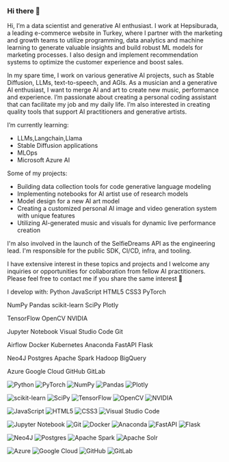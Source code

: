 ### Hi there 👋

Hi, I’m a data scientist and generative AI enthusiast. I work at Hepsiburada, a leading e-commerce website in Turkey, where I partner with the marketing and growth teams to utilize programming, data analytics and machine learning to generate valuable insights and build robust ML models for marketing processes. I also design and implement recommendation systems to optimize the customer experience and boost sales.

In my spare time, I work on various generative AI projects, such as Stable Diffusion, LLMs, text-to-speech, and AGIs. As a musician and a generative AI enthusiast, I want to merge AI and art to create new music, performance and experience. I’m passionate about creating a personal coding assistant that can facilitate my job and my daily life. I’m also interested in creating quality tools that support AI practitioners and generative artists.

I’m currently learning:

- LLMs,Langchain,Llama
- Stable Diffusion applications
- MLOps
- Microsoft Azure AI

Some of my projects:

- Building data collection tools for code generative language modeling
- Implementing notebooks for AI artist use of research models
- Model design for a new AI art model
- Creating a customized personal AI image and video generation system with unique features
- Utilizing AI-generated music and visuals for dynamic live performance creation

I'm also involved in the launch of the SelfieDreams API as the engineering lead. I'm responsible for the public SDK, CI/CD, infra, and tooling.

I have extensive interest in these topics and projects and I welcome any inquiries or opportunities for collaboration from fellow AI practitioners. Please feel free to contact me if you share the same interest 👯

I develop with:
Python JavaScript HTML5 CSS3 PyTorch

NumPy Pandas scikit-learn SciPy Plotly

TensorFlow OpenCV NVIDIA

Jupyter Notebook Visual Studio Code Git 

Airflow Docker Kubernetes Anaconda FastAPI Flask 

Neo4J Postgres Apache Spark Hadoop BigQuery

Azure Google Cloud GitHub GitLab


![Python](https://img.shields.io/badge/python-3670A0?style=for-the-badge&logo=python&logoColor=ffdd54)
![PyTorch](https://img.shields.io/badge/PyTorch-%23EE4C2C.svg?style=for-the-badge&logo=PyTorch&logoColor=white)
![NumPy](https://img.shields.io/badge/numpy-%23013243.svg?style=for-the-badge&logo=numpy&logoColor=white)
![Pandas](https://img.shields.io/badge/pandas-%23150458.svg?style=for-the-badge&logo=pandas&logoColor=white)
![Plotly](https://img.shields.io/badge/Plotly-%233F4F75.svg?style=for-the-badge&logo=plotly&logoColor=white)

![scikit-learn](https://img.shields.io/badge/scikit--learn-%23F7931E.svg?style=for-the-badge&logo=scikit-learn&logoColor=white)
![SciPy](https://img.shields.io/badge/SciPy-%230C55A5.svg?style=for-the-badge&logo=scipy&logoColor=%white)
![TensorFlow](https://img.shields.io/badge/TensorFlow-%23FF6F00.svg?style=for-the-badge&logo=TensorFlow&logoColor=white)
![OpenCV](https://img.shields.io/badge/opencv-%23white.svg?style=for-the-badge&logo=opencv&logoColor=white)
![NVIDIA](https://img.shields.io/badge/NVIDIA-%2376B900.svg?style=for-the-badge&logo=NVIDIA&logoColor=white)


![JavaScript](https://img.shields.io/badge/javascript-%23323330.svg?style=for-the-badge&logo=javascript&logoColor=%23F7DF1E)
![HTML5](https://img.shields.io/badge/html5-%23E34F26.svg?style=for-the-badge&logo=html5&logoColor=white)
![CSS3](https://img.shields.io/badge/css3-%231572B6.svg?style=for-the-badge&logo=css3&logoColor=white)
![Visual Studio Code](https://img.shields.io/badge/Visual%20Studio%20Code-0078d7.svg?style=for-the-badge&logo=visual-studio-code&logoColor=white)

![Jupyter Notebook](https://img.shields.io/badge/Jupyter_Lab-%23FA0F00.svg?style=for-the-badge&logo=jupyter&logoColor=white)
![Git](https://img.shields.io/badge/git-%23F05033.svg?style=for-the-badge&logo=git&logoColor=white)
![Docker](https://img.shields.io/badge/docker-%230db7ed.svg?style=for-the-badge&logo=docker&logoColor=white)
![Anaconda](https://img.shields.io/badge/Anaconda-%2344A833.svg?style=for-the-badge&logo=anaconda&logoColor=white)
![FastAPI](https://img.shields.io/badge/FastAPI-005571?style=for-the-badge&logo=fastapi)
![Flask](https://img.shields.io/badge/flask-%23000.svg?style=for-the-badge&logo=flask&logoColor=white)


![Neo4J](https://img.shields.io/badge/Neo4j-008CC1?style=for-the-badge&logo=neo4j&logoColor=white)
![Postgres](https://img.shields.io/badge/postgres-%23316192.svg?style=for-the-badge&logo=postgresql&logoColor=white)
![Apache Spark](https://img.shields.io/badge/Apache_Spark-E25A1C?style=for-the-badge&logo=apache-spark&logoColor=white)
![Apache Solr](https://img.shields.io/badge/Apache_Solr-D9411E?style=for-the-badge&logo=apache-solr&logoColor=white)


![Azure](https://img.shields.io/badge/azure-%230072C6.svg?style=for-the-badge&logo=azure-devops&logoColor=white)
![Google Cloud](https://img.shields.io/badge/GoogleCloud-%234285F4.svg?style=for-the-badge&logo=google-cloud&logoColor=white)
![GitHub](https://img.shields.io/badge/github-%23121011.svg?style=for-the-badge&logo=github&logoColor=white)
![GitLab](https://img.shields.io/badge/gitlab-%23181717.svg?style=for-the-badge&logo=gitlab&logoColor=white)

<!--
**egerdm-ai/egerdm-ai** is a ✨ _special_ ✨ repository because its `README.md` (this file) appears on your GitHub profile.

Here are some ideas to get you started:

- 🔭 I’m currently working on ...
- 🌱 I’m currently learning ...
- 👯 I’m looking to collaborate on ...
- 🤔 I’m looking for help with ...
- 💬 Ask me about ...
- 📫 How to reach me: ...
- 😄 Pronouns: ...
- ⚡ Fun fact: ...
-->
